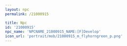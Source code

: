 ```yaml
---
layout: npc
permalink: /21000915

title: Npc
id: '21000915'
npc_name: 'NPCNAME_21000915_NAME:[F]Develop'
icon_url: 'portrait/mob/21000915_m_flyhorngreen_p.png'
---
```

